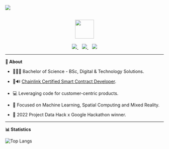 <p align="left">
	<img src="https://komarev.com/ghpvc/?username=davidmeadejr&color=000000&style=flat-square&label=Profile+Views:" />
</p>

<div align="center">
  <br /> 
    <img  align="center" src="https://media.giphy.com/media/aExP3YOqb6ImBe5HG2/giphy.gif" width="60">
</div>
  <br /> 

<div align="center">
    <a href="https://github.com/davidmeadejr/external-curriculum-vitae/blob/master/external-curriculum-vitae-updated.pdf">
        <code><img src="https://img.shields.io/badge/-PDF%20Curriculum%20Vitae-000000?style=flat&logo=github&logoColor=ffffff" /></code>
    </a>
	&nbsp;&nbsp;
    <a href="https://www.linkedin.com/in/davidmeadejr/">
        <code><img src="https://img.shields.io/badge/-LinkedIn-000000?style=flat&logo=linkedin&logoColor=0072b1" /></code>
    </a>
	&nbsp;&nbsp;
    <a href="https://github.com/davidmeadejr/github-curriculum-vitae">
        <code><img src="https://img.shields.io/badge/-Digital%20Curriculum%20Vitae-000000?style=flat&logo=github&logoColor=ffffff"		/></code>
    </a>
</div>




---


**🔎 About**

* 🧑🏿‍🎓 Bachelor of Science - BSc, Digital & Technology Solutions.

* 🦇🔊 <a href="https://app.poap.xyz/token/6264372">Chainlink Certified Smart Contract Developer</a>.

* 💻 Leveraging code for customer-centric products.

* 🎯 Focused on Machine Learning, Spatial Computing and Mixed Reality.

* 🧠 2022 Project Data Hack x Google Hackathon winner.

<!-- * 📧 Have I sparked your interest? [Lets talk 💬](mailto:davidmeadejnrgmail.com) -->
<!-- * 🧑🏿‍💻 SWE @. -->

---


**📊 Statistics**

![Top Langs](https://github-readme-stats.vercel.app/api/top-langs/?username=davidmeadejr&layout=compact&theme=chartreuse-dark&hide=objective-c%2B%2B,objective-c,html,css,Objective-c++,jupyter%20notebook)
